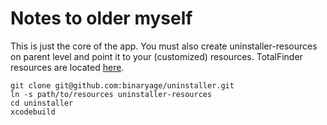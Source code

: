 # Notes to older myself

This is just the core of the app. You must also create uninstaller-resources on parent level and point it to your (customized) resources. TotalFinder resources are located [here](https://github.com/binaryage/totalfinder-i18n/tree/master/uninstaller).

    git clone git@github.com:binaryage/uninstaller.git
    ln -s path/to/resources uninstaller-resources
    cd uninstaller
    xcodebuild